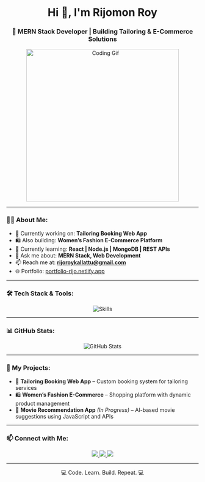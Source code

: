 <h1 align="center">Hi 👋, I'm Rijomon Roy</h1>
<h3 align="center">🚀 MERN Stack Developer | Building Tailoring & E-Commerce Solutions</h3>

<p align="center">
  <img src="https://cdn.dribbble.com/users/1162077/screenshots/3848914/programmer.gif" width="400" alt="Coding Gif">
</p>

---

### 🧑‍💻 About Me:

- 🔭 Currently working on: **Tailoring Booking Web App**
- 🛍️ Also building: **Women’s Fashion E-Commerce Platform**
- 🌱 Currently learning: **React | Node.js | MongoDB | REST APIs**
- 💬 Ask me about: **MERN Stack, Web Development**
- 📫 Reach me at: **rijoroykallattu@gmail.com**
- 🌐 Portfolio: [portfolio-rijo.netlify.app](https://portfolio-rijo.netlify.app)

---

### 🛠️ Tech Stack & Tools:
<p align="center">
  <img src="https://skillicons.dev/icons?i=html,css,js,react,nodejs,express,mongodb,git,github,vscode,bootstrap,figma" alt="Skills" />
</p>

---

### 📊 GitHub Stats:
<p align="center">
  <img src="https://github-readme-stats.vercel.app/api?username=rijomonroy&show_icons=true&theme=dark" alt="GitHub Stats" />
</p>
<!-- Streak stats temporarily removed due to service issues -->


---

### 🚀 My Projects:
- 🎯 **Tailoring Booking Web App** – Custom booking system for tailoring services
- 🛍️ **Women’s Fashion E-Commerce** – Shopping platform with dynamic product management
- 🎥 **Movie Recommendation App** *(In Progress)* – AI-based movie suggestions using JavaScript and APIs

---

### 📫 Connect with Me:
<p align="center">
  <a href="https://www.linkedin.com/in/rijoroy-dev" target="_blank">
    <img src="https://img.shields.io/badge/LinkedIn-blue?style=for-the-badge&logo=linkedin" />
  </a>
  <a href="mailto:rijoroykallattu@gmail.com">
    <img src="https://img.shields.io/badge/Gmail-red?style=for-the-badge&logo=gmail" />
  </a>
  <a href="https://github.com/Rijomon-Roy" target="_blank">
    <img src="https://img.shields.io/badge/GitHub-black?style=for-the-badge&logo=github" />
  </a>
</p>

---

<p align="center">💻 Code. Learn. Build. Repeat. 💻</p>

